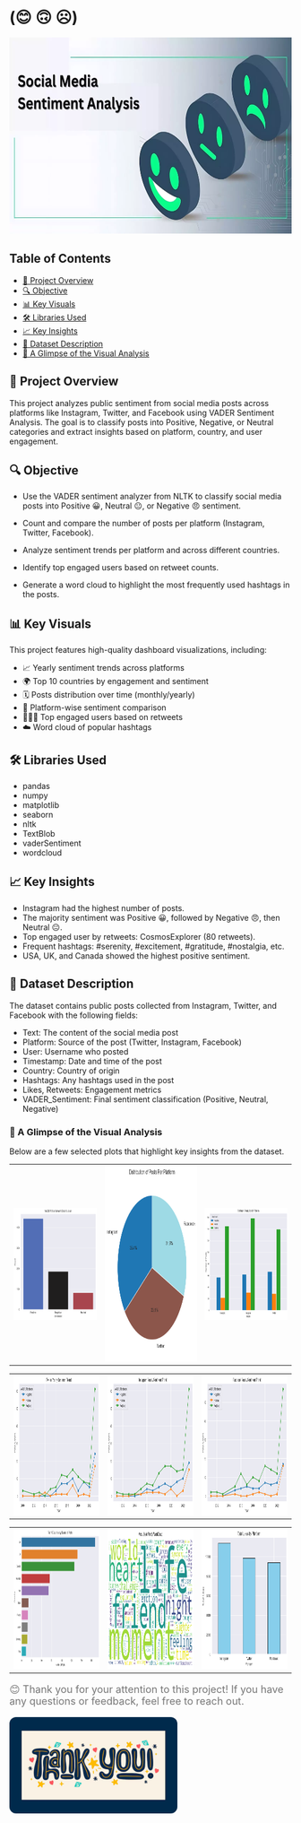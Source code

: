#  (😊 🙃 ☹️)
<img src="Visuals/Sentiment-On-Social-Media1.jpg" alt="Sentiment Img" width="800" height="350">

## Table of Contents

- [📌 Project Overview](#project-overview)
- [🔍 Objective](#objective)
- [📊 Key Visuals](#key-visuals)
- [🛠️ Libraries Used](#libraries-used)
- [📈 Key Insights](#key-insights)
- [📂 Dataset Description](#dataset-description)
- [👀 A Glimpse of the Visual Analysis](#a-glimpse-of-the-visual-analysis)




## 📌 Project Overview
This project analyzes public sentiment from social media posts across platforms like Instagram, Twitter, and Facebook using VADER Sentiment Analysis. The goal is to classify posts into Positive, Negative, or Neutral categories and extract insights based on platform, country, and user engagement.

## 🔍 Objective
- Use the VADER sentiment analyzer from NLTK to classify social media posts into Positive 😀, Neutral 😐, or Negative 😠 sentiment.

- Count and compare the number of posts per platform (Instagram, Twitter, Facebook).

- Analyze sentiment trends per platform and across different countries.

- Identify top engaged users based on retweet counts.

- Generate a word cloud to highlight the most frequently used hashtags in the posts.

## 📊 Key Visuals
 This project features high-quality dashboard visualizations, including:

 - 📈 Yearly sentiment trends across platforms
 - 🌍 Top 10 countries by engagement and sentiment
 - 🗓 Posts distribution over time (monthly/yearly)
 - 💬 Platform-wise sentiment comparison
 - 🧑‍🤝‍🧑 Top engaged users based on retweets
 - ☁️ Word cloud of popular hashtags

## 🛠️ Libraries Used
 - pandas
 - numpy
 - matplotlib
 - seaborn
 - nltk
 - TextBlob
 - vaderSentiment
 - wordcloud

## 📈 Key Insights
 - Instagram had the highest number of posts.
 - The majority sentiment was Positive 😀, followed by Negative 😠, then Neutral 😐.
 - Top engaged user by retweets: CosmosExplorer (80 retweets).
 - Frequent hashtags: #serenity, #excitement, #gratitude, #nostalgia, etc.
 - USA, UK, and Canada showed the highest positive sentiment.

## 📂 Dataset Description
  The dataset contains public posts collected from Instagram, Twitter, and Facebook with the following fields:

 - Text: The content of the social media post
 - Platform: Source of the post (Twitter, Instagram, Facebook)
 - User: Username who posted
 - Timestamp: Date and time of the post
 - Country: Country of origin
 - Hashtags: Any hashtags used in the post
 - Likes, Retweets: Engagement metrics
 - VADER_Sentiment: Final sentiment classification (Positive, Neutral, Negative)

### 👀 A Glimpse of the Visual Analysis
Below are a few selected plots that highlight key insights from the dataset.

<table>
  <tr>
    <td><img src="Visuals/sen1.png" width="450" height="200"></td>
    <td><img src="Visuals/sen2.png" width="500" height="350"></td> 
    <td><img src="Visuals/sen12.png" width="450" height="200"></td>
  </tr>
</table>
<table>
  <tr>
    <td><img src="Visuals/sen8.png" width="550" height="250"></td>
    <td><img src="Visuals/sen9.png" width="550" height="250"></td> 
    <td><img src="Visuals/sen10.png" width="550" height="250"></td>
  </tr>
</table>
<table>
  <tr>
    <td><img src="Visuals/sen5.png" width="600" height="250"></td>
    <td><img src="Visuals/sen11.png" width="600" height="250"></td> 
    <td><img src="Visuals/sen15.png" width="600"height="250"></td>
  </tr>
</table
  


<div style="width: 70%; margin: 50px auto; border: 3px solid #4CAF50; padding: 40px; border-radius: 20px; text-align: center; background-color: #f9f9f9;">
  <p style="font-size: 18px; color: #777;">😊 Thank you for your attention to this project! If you have any questions or feedback, feel free to reach out.</p>
  <img src="Visuals/-thank-you.jpg" width="300" alt="Thank You" style="border-radius: 12px;">
</div>











